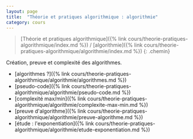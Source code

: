 ```yaml
---
layout: page
title:  "Théorie et pratiques algorithmique : algorithmie"
category: cours
---
```


> [Théorie et pratiques algorithmique]({% link cours/theorie-pratiques-algorithmique/index.md %}) / [algorithmie]({% link cours/theorie-pratiques-algorithmique/algorithmie/index.md %})
{: .chemin}

Création, preuve et complexité des algorithmes.

* [algorithmes ?]({% link cours/theorie-pratiques-algorithmique/algorithmie/algorithmes.md %})
* [pseudo-code]({% link cours/theorie-pratiques-algorithmique/algorithmie/pseudo-code.md %})
* [complexité max/min]({% link cours/theorie-pratiques-algorithmique/algorithmie/complexite-max-min.md %})
* [preuve d'algorithme]({% link cours/theorie-pratiques-algorithmique/algorithmie/preuve-algorithme.md %})
* [étude : l'exponentiation]({% link cours/theorie-pratiques-algorithmique/algorithmie/etude-exponentiation.md %})

